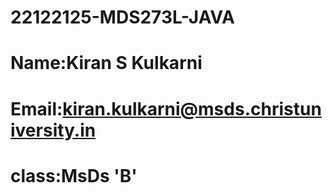 # 22122125-MDS273L-JAVA
# Name:Kiran S Kulkarni
# Email:kiran.kulkarni@msds.christuniversity.in
# class:MsDs 'B'
